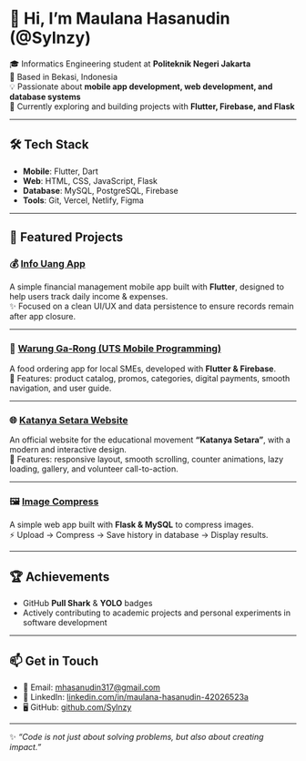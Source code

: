 # 👋 Hi, I’m Maulana Hasanudin (@Sylnzy)

🎓 Informatics Engineering student at **Politeknik Negeri Jakarta**  
📍 Based in Bekasi, Indonesia  
💡 Passionate about **mobile app development, web development, and database systems**  
🚀 Currently exploring and building projects with **Flutter, Firebase, and Flask**  

---

## 🛠️ Tech Stack
- **Mobile**: Flutter, Dart  
- **Web**: HTML, CSS, JavaScript, Flask  
- **Database**: MySQL, PostgreSQL, Firebase  
- **Tools**: Git, Vercel, Netlify, Figma  

---

## 📌 Featured Projects

### 💰 [Info Uang App](https://github.com/Sylnzy/info-uang-app)  
A simple financial management mobile app built with **Flutter**, designed to help users track daily income & expenses.  
✨ Focused on a clean UI/UX and data persistence to ensure records remain after app closure.  

---

### 🍲 [Warung Ga-Rong (UTS Mobile Programming)](https://github.com/Sylnzy/garong-uts-mobile-programming)  
A food ordering app for local SMEs, developed with **Flutter & Firebase**.  
📱 Features: product catalog, promos, categories, digital payments, smooth navigation, and user guide.  

---

### 🌐 [Katanya Setara Website](https://github.com/Sylnzy/katanyasetara)  
An official website for the educational movement **“Katanya Setara”**, with a modern and interactive design.  
🎨 Features: responsive layout, smooth scrolling, counter animations, lazy loading, gallery, and volunteer call-to-action.  

---

### 🖼️ [Image Compress](https://github.com/Sylnzy/image_compress)  
A simple web app built with **Flask & MySQL** to compress images.  
⚡ Upload → Compress → Save history in database → Display results.  

---

## 🏆 Achievements
- GitHub **Pull Shark** & **YOLO** badges  
- Actively contributing to academic projects and personal experiments in software development  

---

## 📫 Get in Touch
- 📧 Email: [mhasanudin317@gmail.com](mailto:mhasanudin317@gmail.com)  
- 🔗 LinkedIn: [linkedin.com/in/maulana-hasanudin-42026523a](https://www.linkedin.com/in/maulana-hasanudin-42026523a/)  
- 🖥️ GitHub: [github.com/Sylnzy](https://github.com/Sylnzy)  

---

✨ *“Code is not just about solving problems, but also about creating impact.”*  
